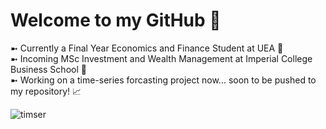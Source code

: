 # Welcome to my GitHub 👋

➼ Currently a Final Year Economics and Finance Student at UEA 🚀 \
➼ Incoming MSc Investment and Wealth Management at Imperial College Business School 🌱 \
➼ Working on a time-series forcasting project now... soon to be pushed to my repository! 📈 

![timser](https://github.com/user-attachments/assets/7b563645-8f75-4f6e-8d0c-7eebb07655a6)
